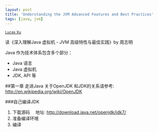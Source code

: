 ```yaml
---
layout: post
title: 'Understanding the JVM Advanced Features and Best Practices'
tags: [java, jvm]
---
```


<small class="meta final">
<a href = "http://xianminx.github.com/">Lucas Xu</a>  
</small>

读《深入理解Java 虚拟机 - JVM 高级特性与最佳实践》by 周志明

Java 作为技术体系包含多个部分：

- Java 语言
- Java 虚拟机
- JDK, API 等

##第一章 走进Java
关于OpenJDK 和JDK的关系请参考: http://en.wikipedia.org/wiki/OpenJDK

###自己编译JDK

1. 下载源码 　地址: http://download.java.net/openjdk/jdk7/
2. 准备编译环境
3. 编译
